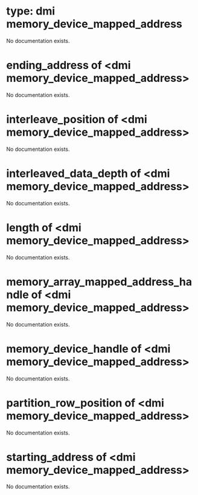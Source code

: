# type: dmi memory_device_mapped_address

No documentation exists.

# ending_address of &lt;dmi memory_device_mapped_address&gt;

No documentation exists.

# interleave_position of &lt;dmi memory_device_mapped_address&gt;

No documentation exists.

# interleaved_data_depth of &lt;dmi memory_device_mapped_address&gt;

No documentation exists.

# length of &lt;dmi memory_device_mapped_address&gt;

No documentation exists.

# memory_array_mapped_address_handle of &lt;dmi memory_device_mapped_address&gt;

No documentation exists.

# memory_device_handle of &lt;dmi memory_device_mapped_address&gt;

No documentation exists.

# partition_row_position of &lt;dmi memory_device_mapped_address&gt;

No documentation exists.

# starting_address of &lt;dmi memory_device_mapped_address&gt;

No documentation exists.
